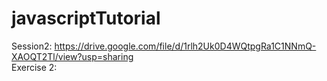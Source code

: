 # javascriptTutorial


Session2: https://drive.google.com/file/d/1rlh2Uk0D4WQtpgRa1C1NNmQ-XAOQT2Tl/view?usp=sharing  <br />
  Exercise 2: 